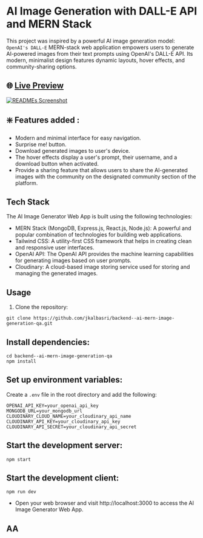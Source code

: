 #  AI Image Generation with DALL-E API and MERN Stack

This project was inspired by a powerful AI image generation model: `OpenAI's DALL-E`
MERN-stack web application empowers users to generate AI-powered images from their text prompts using OpenAI's DALL-E API. Its modern, minimalist design features dynamic layouts, hover effects, and community-sharing options.

## 🌐 <a href="https://frontend-ai-image-generator-app.vercel.app/" target="blank" align="center"> Live Preview </a>

<a href="https://frontend-ai-image-generator-app.vercel.app/" target="blank" align="center">
  <picture>
    <source media="(prefers-color-scheme: dark)" srcset="home.png">
    <img alt="READMEs Screenshot" src="home.png">
  </picture>
</a>

## ❇️ Features added :

* Modern and minimal interface for easy navigation.
* Surprise me! button.
* Download generated images to user's device.
* The hover effects display a user's prompt, their username, and a download button when activated.
* Provide a sharing feature that allows users to share the AI-generated images with the community on the designated community section of the platform.

## Tech Stack
The AI Image Generator Web App is built using the following technologies:

- MERN Stack (MongoDB, Express.js, React.js, Node.js): A powerful and popular combination of technologies for building web applications.
- Tailwind CSS: A utility-first CSS framework that helps in creating clean and responsive user interfaces.
- OpenAI API: The OpenAI API provides the machine learning capabilities for generating images based on user prompts.
- Cloudinary: A cloud-based image storing service used for storing and managing the generated images.

## Usage

1. Clone the repository:

```
git clone https://github.com/jkalbasri/backend--ai-mern-image-generation-qa.git
```

## Install dependencies:

```
cd backend--ai-mern-image-generation-qa
npm install
```

## Set up environment variables:

Create a `.env` file in the root directory and add the following:

```
OPENAI_API_KEY=your_openai_api_key
MONGODB_URL=your_mongodb_url
CLOUDINARY_CLOUD_NAME=your_cloudinary_api_name
CLOUDINARY_API_KEY=your_cloudinary_api_key
CLOUDINARY_API_SECRET=your_cloudinary_api_secret
```
## Start the development server:
```
npm start
```
## Start the development client:
```
npm run dev
```
- Open your web browser and visit http://localhost:3000 to access the AI Image Generator Web App.
 
## AA



 

